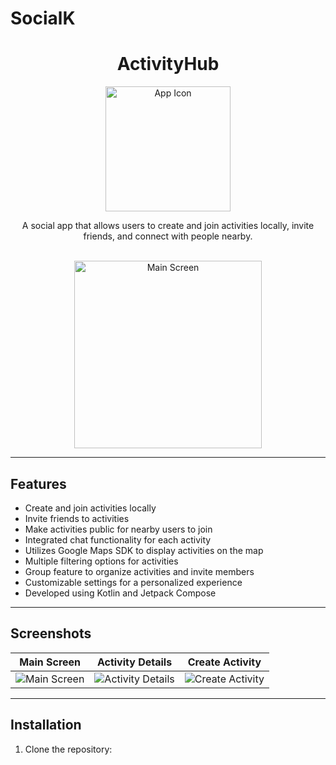 # SocialK
<div align="center">
  <h1>ActivityHub</h1>
  <img src="app_icon.png" alt="App Icon" width="200px">
  <p>A social app that allows users to create and join activities locally, invite friends, and connect with people nearby.</p>
  <br>
  <img src="screenshot_main.png" alt="Main Screen" width="300px">
</div>

---

## Features

- Create and join activities locally
- Invite friends to activities
- Make activities public for nearby users to join
- Integrated chat functionality for each activity
- Utilizes Google Maps SDK to display activities on the map
- Multiple filtering options for activities
- Group feature to organize activities and invite members
- Customizable settings for a personalized experience
- Developed using Kotlin and Jetpack Compose

---

## Screenshots

| Main Screen | Activity Details | Create Activity |
| :---------: | :--------------: | :-------------: |
| ![Main Screen](screenshots/main_screen.png) | ![Activity Details](screenshots/activity_details.png) | ![Create Activity](screenshots/create_activity.png) |

---

## Installation

1. Clone the repository:
